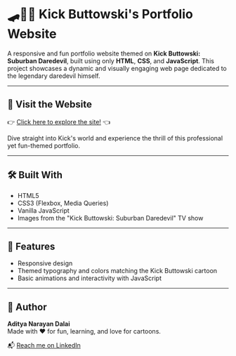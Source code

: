 # 🛹🤘🏻 Kick Buttowski's Portfolio Website

A responsive and fun portfolio website themed on **Kick Buttowski: Suburban Daredevil**, built using only **HTML**, **CSS**, and **JavaScript**. This project showcases a dynamic and visually engaging web page dedicated to the legendary daredevil himself.

---

## 🔗 Visit the Website

👉 [Click here to explore the site!](https://aditya-dalai.github.io/Kick-Buttowski-Portfolio/) 👈 

Dive straight into Kick's world and experience the thrill of this professional yet fun-themed portfolio.

---

## 🛠️ Built With

- HTML5  
- CSS3 (Flexbox, Media Queries)  
- Vanilla JavaScript  
- Images from the "Kick Buttowski: Suburban Daredevil" TV show  

---

## 🧠 Features

- Responsive design
- Themed typography and colors matching the Kick Buttowski cartoon
- Basic animations and interactivity with JavaScript

---

## 👦 Author

**Aditya Narayan Dalai**  
Made with ❤ for fun, learning, and love for cartoons.  

📬 [Reach me on LinkedIn](https://www.linkedin.com/in/adityadalai/)
